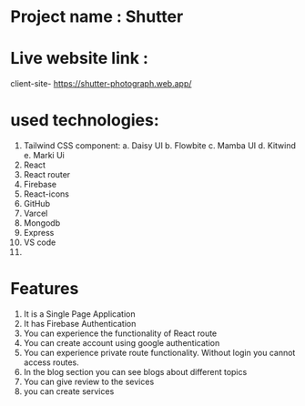 # Project name : Shutter

# Live website link :

client-site- https://shutter-photograph.web.app/

# used technologies:

1. Tailwind CSS component:
   a. Daisy UI
   b. Flowbite
   c. Mamba UI
   d. Kitwind
   e. Marki Ui
2. React
3. React router
4. Firebase
5. React-icons
6. GitHub
7. Varcel
8. Mongodb
9. Express
10. VS code
11.

# Features

1. It is a Single Page Application
2. It has Firebase Authentication
3. You can experience the functionality of React route
4. You can create account using google authentication
5. You can experience private route functionality. Without login you cannot access routes.
6. In the blog section you can see blogs about different topics
7. You can give review to the sevices
8. you can create services
